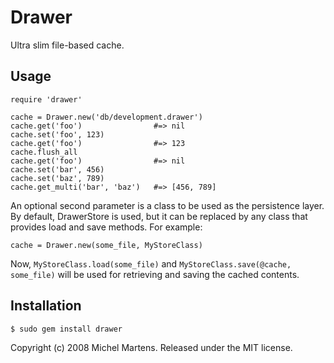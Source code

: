Drawer
======

Ultra slim file-based cache.

Usage
-----

    require 'drawer'

    cache = Drawer.new('db/development.drawer')
    cache.get('foo')                #=> nil
    cache.set('foo', 123)
    cache.get('foo')                #=> 123
    cache.flush_all
    cache.get('foo')                #=> nil
    cache.set('bar', 456)
    cache.set('baz', 789)
    cache.get_multi('bar', 'baz')   #=> [456, 789]

An optional second parameter is a class to be used as the persistence layer.
By default, DrawerStore is used, but it can be replaced by any class that
provides load and save methods. For example:

    cache = Drawer.new(some_file, MyStoreClass)

Now, `MyStoreClass.load(some_file)` and `MyStoreClass.save(@cache, some_file)` will
be used for retrieving and saving the cached contents.

Installation
------------

    $ sudo gem install drawer

Copyright (c) 2008 Michel Martens.
Released under the MIT license.
